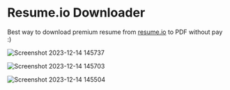 <h1>Resume.io Downloader</h1>

Best way to download premium resume from [resume.io](https://resume.io) to PDF without pay :)

![Screenshot 2023-12-14 145737](https://github.com/irfan7o/resumeio-to-pdf/assets/73951075/82adab06-4ad6-429a-8392-03a3861bf111)


![Screenshot 2023-12-14 145703](https://github.com/irfan7o/resumeio-to-pdf/assets/73951075/8209535c-7d9f-417f-b4d8-7b987f6a238b)


![Screenshot 2023-12-14 145504](https://github.com/irfan7o/resumeio-to-pdf/assets/73951075/64a05f04-b252-4e1f-b730-88d82f70ac1d)
